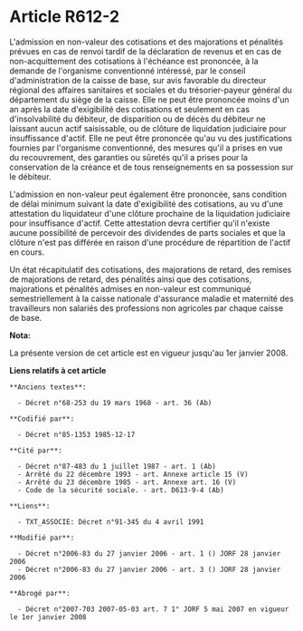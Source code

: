 # Article R612-2

L'admission en non-valeur des cotisations et des majorations et pénalités prévues en cas de renvoi tardif de la déclaration
de revenus et en cas de non-acquittement des cotisations à l'échéance est prononcée, à la demande de l'organisme conventionné
intéressé, par le conseil d'administration de la caisse de base, sur avis favorable du directeur régional des affaires
sanitaires et sociales et du trésorier-payeur général du département du siège de la caisse. Elle ne peut être prononcée moins
d'un an après la date d'exigibilité des cotisations et seulement en cas d'insolvabilité du débiteur, de disparition ou de
décès du débiteur ne laissant aucun actif saisissable, ou de clôture de liquidation judiciaire pour insuffissance d'actif.
Elle ne peut être prononcée qu'au vu des justifications fournies par l'organisme conventionné, des mesures qu'il a prises en
vue du recouvrement, des garanties ou sûretés qu'il a prises pour la conservation de la créance et de tous renseignements en
sa possession sur le débiteur.

L'admission en non-valeur peut également être prononcée, sans condition de délai minimum suivant la date d'exigibilité des
cotisations, au vu d'une attestation du liquidateur d'une clôture prochaine de la liquidation judiciaire pour insuffisance
d'actif. Cette attestation devra certifier qu'il n'existe aucune possibilité de percevoir des dividendes de parts sociales et
que la clôture n'est pas différée en raison d'une procédure de répartition de l'actif en cours.

Un état récapitulatif des cotisations, des majorations de retard, des remises de majorations de retard, des pénalités ainsi
que des cotisations, majorations et pénalités admises en non-valeur est communiqué semestriellement à la caisse nationale
d'assurance maladie et maternité des travailleurs non salariés des professions non agricoles par chaque caisse de base.

**Nota:**

La présente version de cet article est en vigueur jusqu'au 1er janvier 2008.

**Liens relatifs à cet article**

	**Anciens textes**:

	  - Décret n°68-253 du 19 mars 1968 - art. 36 (Ab)

	**Codifié par**:

	  - Décret n°85-1353 1985-12-17

	**Cité par**:

	  - Décret n°87-483 du 1 juillet 1987 - art. 1 (Ab)
	  - Arrêté du 22 décembre 1993 - art. Annexe article 15 (V)
	  - Arrêté du 23 décembre 1985 - art. Annexe art. 16 (V)
	  - Code de la sécurité sociale. - art. D613-9-4 (Ab)

	**Liens**:

	  - TXT_ASSOCIE: Décret n°91-345 du 4 avril 1991

	**Modifié par**:

	  - Décret n°2006-83 du 27 janvier 2006 - art. 1 () JORF 28 janvier 2006
	  - Décret n°2006-83 du 27 janvier 2006 - art. 3 () JORF 28 janvier 2006

	**Abrogé par**:

	  - Décret n°2007-703 2007-05-03 art. 7 1° JORF 5 mai 2007 en vigueur le 1er janvier 2008
